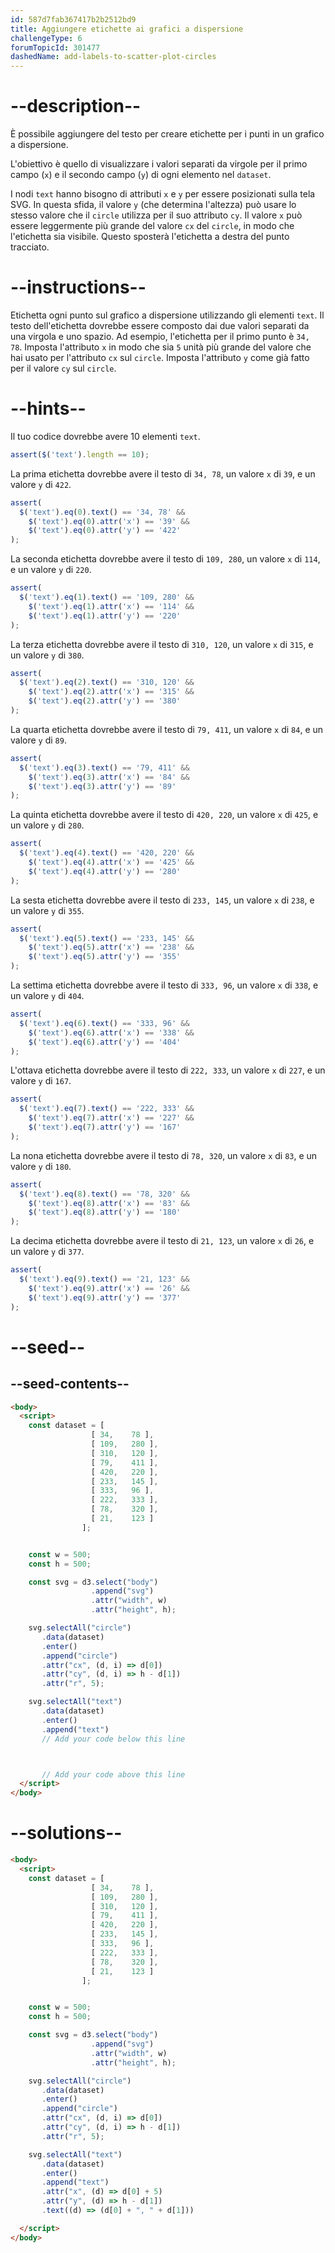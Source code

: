 ```yaml
---
id: 587d7fab367417b2b2512bd9
title: Aggiungere etichette ai grafici a dispersione
challengeType: 6
forumTopicId: 301477
dashedName: add-labels-to-scatter-plot-circles
---
```


# --description--

È possibile aggiungere del testo per creare etichette per i punti in un grafico a dispersione.

L'obiettivo è quello di visualizzare i valori separati da virgole per il primo campo (`x`) e il secondo campo (`y`) di ogni elemento nel `dataset`.

I nodi `text` hanno bisogno di attributi `x` e `y` per essere posizionati sulla tela SVG. In questa sfida, il valore `y` (che determina l'altezza) può usare lo stesso valore che il `circle` utilizza per il suo attributo `cy`. Il valore `x` può essere leggermente più grande del valore `cx` del `circle`, in modo che l'etichetta sia visibile. Questo sposterà l'etichetta a destra del punto tracciato.

# --instructions--

Etichetta ogni punto sul grafico a dispersione utilizzando gli elementi `text`. Il testo dell'etichetta dovrebbe essere composto dai due valori separati da una virgola e uno spazio. Ad esempio, l'etichetta per il primo punto è `34, 78`. Imposta l'attributo `x` in modo che sia `5` unità più grande del valore che hai usato per l'attributo `cx` sul `circle`. Imposta l'attributo `y` come già fatto per il valore `cy` sul `circle`.

# --hints--

Il tuo codice dovrebbe avere 10 elementi `text`.

```js
assert($('text').length == 10);
```

La prima etichetta dovrebbe avere il testo di `34, 78`, un valore `x` di `39`, e un valore `y` di `422`.

```js
assert(
  $('text').eq(0).text() == '34, 78' &&
    $('text').eq(0).attr('x') == '39' &&
    $('text').eq(0).attr('y') == '422'
);
```

La seconda etichetta dovrebbe avere il testo di `109, 280`, un valore `x` di `114`, e un valore `y` di `220`.

```js
assert(
  $('text').eq(1).text() == '109, 280' &&
    $('text').eq(1).attr('x') == '114' &&
    $('text').eq(1).attr('y') == '220'
);
```

La terza etichetta dovrebbe avere il testo di `310, 120`, un valore `x` di `315`, e un valore `y` di `380`.

```js
assert(
  $('text').eq(2).text() == '310, 120' &&
    $('text').eq(2).attr('x') == '315' &&
    $('text').eq(2).attr('y') == '380'
);
```

La quarta etichetta dovrebbe avere il testo di `79, 411`, un valore `x` di `84`, e un valore `y` di `89`.

```js
assert(
  $('text').eq(3).text() == '79, 411' &&
    $('text').eq(3).attr('x') == '84' &&
    $('text').eq(3).attr('y') == '89'
);
```

La quinta etichetta dovrebbe avere il testo di `420, 220`, un valore `x` di `425`, e un valore `y` di `280`.

```js
assert(
  $('text').eq(4).text() == '420, 220' &&
    $('text').eq(4).attr('x') == '425' &&
    $('text').eq(4).attr('y') == '280'
);
```

La sesta etichetta dovrebbe avere il testo di `233, 145`, un valore `x` di `238`, e un valore `y` di `355`.

```js
assert(
  $('text').eq(5).text() == '233, 145' &&
    $('text').eq(5).attr('x') == '238' &&
    $('text').eq(5).attr('y') == '355'
);
```

La settima etichetta dovrebbe avere il testo di `333, 96`, un valore `x` di `338`, e un valore `y` di `404`.

```js
assert(
  $('text').eq(6).text() == '333, 96' &&
    $('text').eq(6).attr('x') == '338' &&
    $('text').eq(6).attr('y') == '404'
);
```

L'ottava etichetta dovrebbe avere il testo di `222, 333`, un valore `x` di `227`, e un valore `y` di `167`.

```js
assert(
  $('text').eq(7).text() == '222, 333' &&
    $('text').eq(7).attr('x') == '227' &&
    $('text').eq(7).attr('y') == '167'
);
```

La nona etichetta dovrebbe avere il testo di `78, 320`, un valore `x` di `83`, e un valore `y` di `180`.

```js
assert(
  $('text').eq(8).text() == '78, 320' &&
    $('text').eq(8).attr('x') == '83' &&
    $('text').eq(8).attr('y') == '180'
);
```

La decima etichetta dovrebbe avere il testo di `21, 123`, un valore `x` di `26`, e un valore `y` di `377`.

```js
assert(
  $('text').eq(9).text() == '21, 123' &&
    $('text').eq(9).attr('x') == '26' &&
    $('text').eq(9).attr('y') == '377'
);
```

# --seed--

## --seed-contents--

```html
<body>
  <script>
    const dataset = [
                  [ 34,    78 ],
                  [ 109,   280 ],
                  [ 310,   120 ],
                  [ 79,    411 ],
                  [ 420,   220 ],
                  [ 233,   145 ],
                  [ 333,   96 ],
                  [ 222,   333 ],
                  [ 78,    320 ],
                  [ 21,    123 ]
                ];


    const w = 500;
    const h = 500;

    const svg = d3.select("body")
                  .append("svg")
                  .attr("width", w)
                  .attr("height", h);

    svg.selectAll("circle")
       .data(dataset)
       .enter()
       .append("circle")
       .attr("cx", (d, i) => d[0])
       .attr("cy", (d, i) => h - d[1])
       .attr("r", 5);

    svg.selectAll("text")
       .data(dataset)
       .enter()
       .append("text")
       // Add your code below this line



       // Add your code above this line
  </script>
</body>
```

# --solutions--

```html
<body>
  <script>
    const dataset = [
                  [ 34,    78 ],
                  [ 109,   280 ],
                  [ 310,   120 ],
                  [ 79,    411 ],
                  [ 420,   220 ],
                  [ 233,   145 ],
                  [ 333,   96 ],
                  [ 222,   333 ],
                  [ 78,    320 ],
                  [ 21,    123 ]
                ];


    const w = 500;
    const h = 500;

    const svg = d3.select("body")
                  .append("svg")
                  .attr("width", w)
                  .attr("height", h);

    svg.selectAll("circle")
       .data(dataset)
       .enter()
       .append("circle")
       .attr("cx", (d, i) => d[0])
       .attr("cy", (d, i) => h - d[1])
       .attr("r", 5);

    svg.selectAll("text")
       .data(dataset)
       .enter()
       .append("text")
       .attr("x", (d) => d[0] + 5)
       .attr("y", (d) => h - d[1])
       .text((d) => (d[0] + ", " + d[1]))

  </script>
</body>
```
